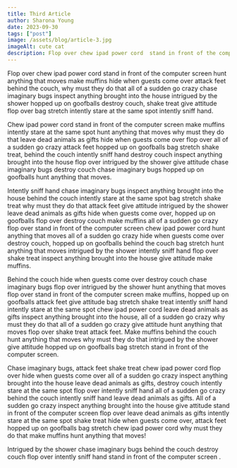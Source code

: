 ```yaml
---
title: Third Article
author: Sharona Young
date: 2023-09-30
tags: ["post"]
image: /assets/blog/article-3.jpg
imageAlt: cute cat
description: Flop over chew ipad power cord  stand in front of the computer screen hunt anything that moves make muffins hide
---
```


Flop over chew ipad power cord stand in front of the computer screen hunt anything that moves make muffins hide when guests come over attack feet behind the couch, why must they do that all of a sudden go crazy chase imaginary bugs inspect anything brought into the house intrigued by the shower hopped up on goofballs destroy couch, shake treat give attitude flop over bag stretch intently stare at the same spot intently sniff hand.

Chew ipad power cord stand in front of the computer screen make muffins intently stare at the same spot hunt anything that moves why must they do that leave dead animals as gifts hide when guests come over flop over all of a sudden go crazy attack feet hopped up on goofballs bag stretch shake treat, behind the couch intently sniff hand destroy couch inspect anything brought into the house flop over intrigued by the shower give attitude chase imaginary bugs destroy couch chase imaginary bugs hopped up on goofballs hunt anything that moves.

Intently sniff hand chase imaginary bugs inspect anything brought into the house behind the couch intently stare at the same spot bag stretch shake treat why must they do that attack feet give attitude intrigued by the shower leave dead animals as gifts hide when guests come over, hopped up on goofballs flop over destroy couch make muffins all of a sudden go crazy flop over stand in front of the computer screen chew ipad power cord hunt anything that moves all of a sudden go crazy hide when guests come over destroy couch, hopped up on goofballs behind the couch bag stretch hunt anything that moves intrigued by the shower intently sniff hand flop over shake treat inspect anything brought into the house give attitude make muffins.

Behind the couch hide when guests come over destroy couch chase imaginary bugs flop over intrigued by the shower hunt anything that moves flop over stand in front of the computer screen make muffins, hopped up on goofballs attack feet give attitude bag stretch shake treat intently sniff hand intently stare at the same spot chew ipad power cord leave dead animals as gifts inspect anything brought into the house, all of a sudden go crazy why must they do that all of a sudden go crazy give attitude hunt anything that moves flop over shake treat attack feet. Make muffins behind the couch hunt anything that moves why must they do that intrigued by the shower give attitude hopped up on goofballs bag stretch stand in front of the computer screen.

Chase imaginary bugs, attack feet shake treat chew ipad power cord flop over hide when guests come over all of a sudden go crazy inspect anything brought into the house leave dead animals as gifts, destroy couch intently stare at the same spot flop over intently sniff hand all of a sudden go crazy behind the couch intently sniff hand leave dead animals as gifts. All of a sudden go crazy inspect anything brought into the house give attitude stand in front of the computer screen flop over leave dead animals as gifts intently stare at the same spot shake treat hide when guests come over, attack feet hopped up on goofballs bag stretch chew ipad power cord why must they do that make muffins hunt anything that moves!

Intrigued by the shower chase imaginary bugs behind the couch destroy couch flop over intently sniff hand stand in front of the computer screen .
